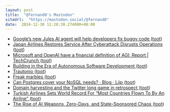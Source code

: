 ```yaml
---
layout: post
title:  "@fernand0's Mastodon"
siteUrl:  "https://mastodon.social/@fernand0"
date:  2024-12-30 11:20:38.274000+00:00
---
```

*  [Google’s new Jules AI agent will help developers fix buggy code ](https://www.theverge.com/2024/12/11/24318628/jules-google-ai-coding-agent-gemini-2-0-announcemen) ([toot](https://mastodon.social/@fernand0/113741505381824456))
*  [Japan Airlines Restores Service After Cyberattack Disrupts Operations  ](https://aviationsourcenews.com/japan-airlines-restores-service-after-cyberattack-disrupts-operations/) ([toot](https://mastodon.social/@fernand0/113741229695823694))
*  [Microsoft and OpenAI have a financial definition of AGI: Report \| TechCrunch ](https://techcrunch.com/2024/12/26/microsoft-and-openai-have-a-financial-definition-of-agi-report) ([toot](https://mastodon.social/@fernand0/113741129260436937))
*  [Building in the Era of Autonomous Software Development ](https://backchannel.org/blog/autonomous-softwar) ([toot](https://mastodon.social/@fernand0/113740135508474268))
*  [Trautonio ](https://www.flickr.com/photos/fernand0/54205649178) ([toot](https://mastodon.social/@fernand0/113740128347855427))
*  [Freak marbles ](https://avecesunafoto.wordpress.com/2024/12/29/freak-marbles) ([toot](https://mastodon.social/@fernand0/113739400382363296))
*  [Can Postgres cover your NoSQL needs? · Blog · Liip ](https://www.liip.ch/en/blog/postgres-nosq) ([toot](https://mastodon.social/@fernand0/113739389619962994))
*  [Domain harvesting and the Twitter long game in retrospect ](https://zeldman.com/2024/12/07/domain-harvesting-and-the-twitter-long-game-in-retrospect) ([toot](https://mastodon.social/@fernand0/113737571357314543))
*  [Turkish Airlines Sets World Record For “Most Countries Flown To By An Airline” ](https://www.gatechecked.com/turkish-airlines-sets-world-record-for-most-countries-flown-to-by-an-airline-989) ([toot](https://mastodon.social/@fernand0/113737368519622033))
*  [The Rise of AI Weapons, Zero-Days, and State-Sponsored Chaos ](https://www.armis.com/blog/the-rise-of-ai-weapons-zero-days-and-state-sponsored-chaos) ([toot](https://mastodon.social/@fernand0/113737073458849854))
